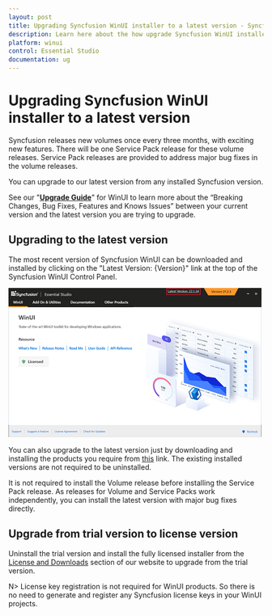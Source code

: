 ```yaml
---
layout: post
title: Upgrading Syncfusion WinUI installer to a latest version - Syncfusion
description: Learn here about the how upgrade Syncfusion WinUI installer to a latest version from website and control panel.
platform: winui
control: Essential Studio
documentation: ug
---
```


# Upgrading Syncfusion WinUI installer to a latest version

Syncfusion releases new volumes once every three months, with exciting new features. There will be one Service Pack release for these volume releases. Service Pack releases are provided to address major bug fixes in the volume releases.

You can upgrade to our latest version from any installed Syncfusion version.

See our "[**Upgrade Guide**](https://help.syncfusion.com/upgrade-guide/winui-controls)" for WinUI to learn more about the “Breaking Changes, Bug Fixes, Features and Knows Issues” between your current version and the latest version you are trying to upgrade.


## Upgrading to the latest version

The most recent version of Syncfusion WinUI can be downloaded and installed by clicking on the "Latest Version: {Version}" link at the top of the Syncfusion WinUI Control Panel.

![Control Panel](Upgrade-images/upgrade-control-panel.png)

You can also upgrade to the latest version just by downloading and installing the products you require from [this](https://www.syncfusion.com/account/downloads) link. The existing installed versions are not required to be uninstalled. 


It is not required to install the Volume release before installing the Service Pack release. As releases for Volume and Service Packs work independently, you can install the latest version with major bug fixes directly.


## Upgrade from trial version to license version

Uninstall the trial version and install the fully licensed installer from the [License and Downloads](https://www.syncfusion.com/account/downloads) section of our website to upgrade from the trial version.

N> License key registration is not required for WinUI products. So there is no need to generate and register any Syncfusion license keys in your WinUI projects.